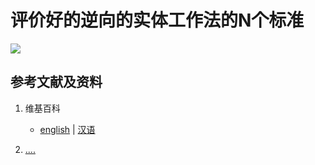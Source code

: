 # 评价好的逆向的实体工作法的N个标准

![](/images/掌握逆向的使用实体实验的工作方法/评价好的逆向的实体工作法的N个标准/1a1.jpg)

## 参考文献及资料

1. 维基百科
	- [english](.....) | [汉语](...)

2. [....](https://web.archive.org/web/20120520061156/http://www.sitance.com/cause/index.php) 


